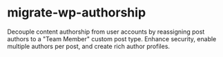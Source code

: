 # migrate-wp-authorship
Decouple content authorship from user accounts by reassigning post authors to a "Team Member" custom post type. Enhance security, enable multiple authors per post, and create rich author profiles.
